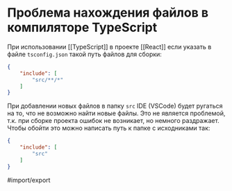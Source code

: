# Проблема нахождения файлов в компиляторе TypeScript

При использовании [[TypeScript]] в проекте [[React]] если указать в файле `tsconfig.json` такой путь файлов для сборки:
```json
{
	"include": [
		"src/**/*"
	]
}
```

При добавлении новых файлов в папку `src` IDE (VSCode) будет ругаться на то, что не возможно найти новые файлы. Это не является проблемой, т.к. при сборке проекта ошибок не возникает, но немного раздражает. Чтобы обойти это можно написать путь к папке с исходниками так:

```json
{
	"include": [
		"src"
	]
}
```

#import/export